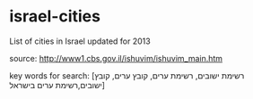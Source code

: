 # israel-cities
List of cities in Israel
updated for 2013

source: http://www1.cbs.gov.il/ishuvim/ishuvim_main.htm

key words for search: [רשימת ישובים, רשימת ערים, קובץ ערים, קובץ ישובים,רשימת ערים בישראל]
